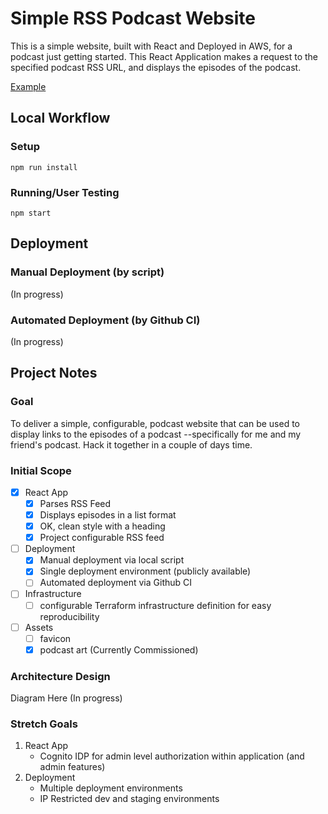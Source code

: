 # Simple RSS Podcast Website
This is a simple website, built with React and Deployed in AWS, for a podcast just getting started. 
This React Application makes a request to the specified podcast RSS URL, and displays the episodes of the podcast.

[Example](shewmetheway.com)

## Local Workflow
### Setup
```npm run install```

### Running/User Testing
```npm start```

## Deployment
### Manual Deployment (by script)
(In progress)

### Automated Deployment (by Github CI)
(In progress)

## Project Notes
### Goal
To deliver a simple, configurable, podcast website that can be used to display links to the episodes of a podcast
--specifically for me and my friend's podcast. Hack it together in a couple of days time.

### Initial Scope
- [x] React App
    - [x] Parses RSS Feed
    - [x] Displays episodes in a list format
    - [x] OK, clean style with a heading 
    - [x] Project configurable RSS feed
- [ ] Deployment
    - [x] Manual deployment via local script
    - [x] Single deployment environment (publicly available)
    - [ ] Automated deployment via Github CI
- [ ] Infrastructure
    - [ ] configurable Terraform infrastructure definition for easy reproducibility
- [ ] Assets
    - [ ] favicon
    - [x] podcast art (Currently Commissioned)

### Architecture Design
Diagram Here (In progress)

### Stretch Goals
1. React App
    - Cognito IDP for admin level authorization within application (and admin features)
2. Deployment
    - Multiple deployment environments
    - IP Restricted dev and staging environments
